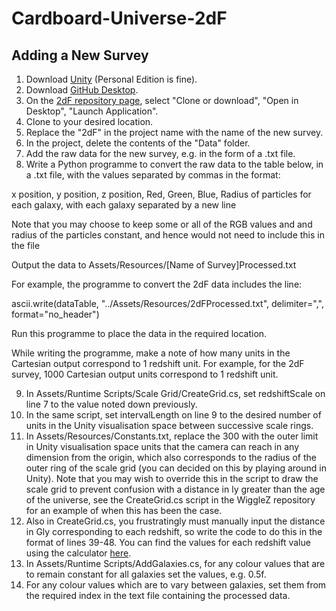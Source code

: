 # Cardboard-Universe-2dF
## Adding a New Survey
1. Download [Unity](https://unity3d.com/) (Personal Edition is fine).
2. Download [GitHub Desktop](https://desktop.github.com/).
3. On the [2dF repository page](https://github.com/RossKnapman/Cardboard-Universe-2dF), select "Clone or download", "Open in Desktop", "Launch Application".
4. Clone to your desired location.
5. Replace the "2dF" in the project name with the name of the new survey.
6. In the project, delete the contents of the "Data" folder.
7. Add the raw data for the new survey, e.g. in the form of a .txt file.
8. Write a Python programme to convert the raw data to the table below, in a .txt file, with the values separated by commas in the format:

x position, y position, z position, Red, Green, Blue, Radius of particles
for each galaxy, with each galaxy separated by a new line

Note that you may choose to keep some or all of the RGB values and and radius of the particles constant, and hence would not need to include this in the file

Output the data to Assets/Resources/[Name of Survey]Processed.txt

For example, the programme to convert the 2dF data includes the line:

ascii.write(dataTable, "../Assets/Resources/2dFProcessed.txt", delimiter=",", format="no_header")

Run this programme to place the data in the required location.

While writing the programme, make a note of how many units in the Cartesian output correspond to 1 redshift unit. For example, for the 2dF survey, 1000 Cartesian output units correspond to 1 redshift unit.

9. In Assets/Runtime Scripts/Scale Grid/CreateGrid.cs, set redshiftScale on line 7 to the value noted down previously.
10. In the same script, set intervalLength on line 9 to the desired number of units in the Unity visualisation space between successive scale rings.
11. In Assets/Resources/Constants.txt, replace the 300 with the outer limit in Unity visualisation space units that the camera can reach in any dimension from the origin, which also corresponds to the radius of the outer ring of the scale grid (you can decided on this by playing around in Unity). Note that you may wish to override this in the script to draw the scale grid to prevent confusion with a distance in ly greater than the age of the universe, see the CreateGrid.cs script in the WiggleZ repository for an example of when this has been the case.
12. Also in CreateGrid.cs, you frustratingly must manually input the distance in Gly corresponding to each redshift, so write the code to do this in the format of lines 39-48. You can find the values for each redshift value using the calculator [here](http://www.astro.ucla.edu/~wright/CosmoCalc.html).
13. In Assets/Runtime Scripts/AddGalaxies.cs, for any colour values that are to remain constant for all galaxies set the values, e.g. 0.5f.
14. For any colour values which are to vary between galaxies, set them from the required index in the text file containing the processed data.
